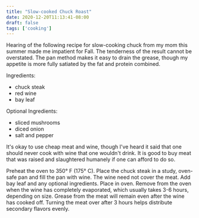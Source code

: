```yaml
---
title: "Slow-cooked Chuck Roast"
date: 2020-12-20T11:13:41-08:00
draft: false
tags: ['cooking']
---
```


Hearing of the following recipe for slow-cooking chuck from my mom this summer made me impatient for Fall. The tenderness of the result cannot be overstated. The pan method makes it easy to drain the grease, though my appetite is more fully satiated by the fat and protein combined.

Ingredients:

* chuck steak
* red wine
* bay leaf

Optional Ingredients:

* sliced mushrooms
* diced onion
* salt and pepper

It's okay to use cheap meat and wine, though I've heard it said that one should never cook with wine that one wouldn't drink. It is good to buy meat that was raised and slaughtered humanely if one can afford to do so.

Preheat the oven to 350° F (175° C). Place the chuck steak in a study, oven-safe pan and fill the pan with wine. The wine need not cover the meat. Add bay leaf and any optional ingredients. Place in oven. Remove from the oven when the wine has completely evaporated, which usually takes 3-6 hours, depending on size. Grease from the meat will remain even after the wine has cooked off. Turning the meat over after 3 hours helps distribute secondary flavors evenly.
